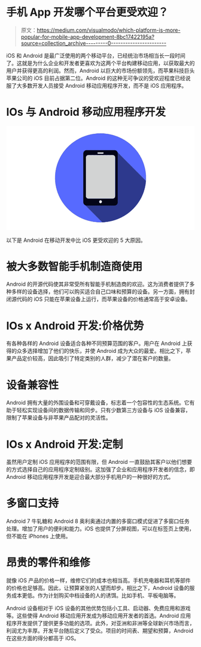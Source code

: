 # 手机 App 开发哪个平台更受欢迎？

> 原文：<https://medium.com/visualmodo/which-platform-is-more-popular-for-mobile-app-development-8bc17422195a?source=collection_archive---------0----------------------->

iOS 和 Android 是最广泛使用的两个移动平台，已经统治市场相当长一段时间了。这就是为什么企业和开发者更喜欢为这两个平台构建移动应用，以获取最大的用户并获得更高的利润。然而，Android 以巨大的市场份额领先，而苹果科技巨头苹果公司的 iOS 目前占据第二位。Android 的这种无可争议的受欢迎程度已经说服了大多数开发人员接受 Android 移动应用程序开发，而不是 iOS 应用程序。

# IOs 与 Android 移动应用程序开发

![](img/f4b749d0f3039dde42bf3d5114a3243d.png)

以下是 Android 在移动开发中比 iOS 更受欢迎的 5 大原因。

# 被大多数智能手机制造商使用

Android 的开源代码使其非常受所有智能手机制造商的欢迎。这为消费者提供了多种多样的设备选择，他们可以购买适合自己口味和预算的设备。另一方面，拥有封闭源代码的 iOS 只能在苹果设备上运行，而苹果设备的价格通常高于安卓设备。

# IOs x Android 开发:价格优势

有各种各样的 Android 设备适合各种不同预算范围的客户。用户在 Android 上获得的众多选择增加了他们的快乐，并使 Android 成为大众的最爱。相比之下，苹果产品定价较高，因此吸引了特定类别的人群，减少了潜在客户的数量。

# 设备兼容性

Android 拥有大量的外围设备和可穿戴设备，标志着一个包容性的生态系统。它有助于轻松实现设备间的数据传输和同步。只有少数第三方设备与 iOS 设备兼容，限制了苹果设备与非苹果产品配对的灵活性。

# IOs x Android 开发:定制

虽然用户定制 iOS 应用程序的范围有限，但 Android 一直鼓励其客户以他们想要的方式选择自己的应用程序定制级别。这加强了企业和应用程序开发者的信念，即 Android 移动应用程序开发是迎合最大部分手机用户的一种很好的方式。

# 多窗口支持

Android 7 牛轧糖和 Android 8 奥利奥通过内置的多窗口模式促进了多窗口任务处理。增加了用户的便利和能力。iOS 也提供了分屏视图，可以在标签页上使用，但不能在 iPhones 上使用。

# 昂贵的零件和维修

就像 iOS 产品的价格一样，维修它们的成本也相当高。手机充电器和耳机等部件的价格也足够高。因此，让预算紧张的人望而却步。相比之下，Android 设备的服务成本更低。作为计划购买中档设备的人的诱饵。比如手机、平板电脑等。

Android 设备相对于 iOS 设备的其他优势包括小工具、启动器、免费应用和游戏等。这些使得 Android 移动应用开发成为移动应用开发者的首选。Android 应用程序开发提供了提供更多功能的选项。此外，对亚洲和非洲等全球新兴市场而言，利润尤为丰厚。开发平台随后定义了受众。项目的时间表、期望和预算，Android 在这些方面的得分都高于 iOS。